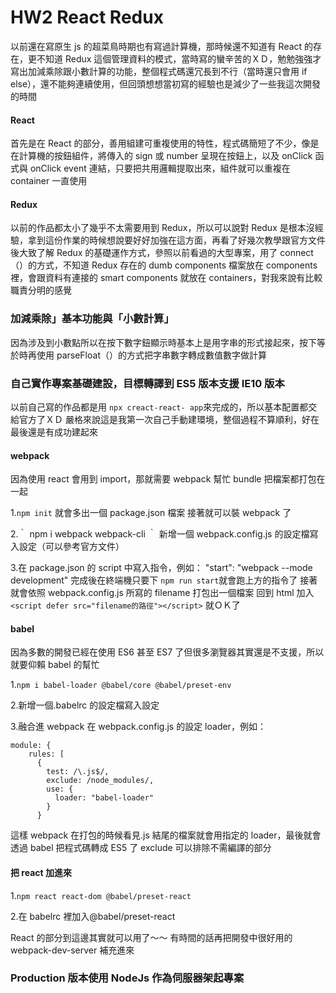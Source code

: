 # HW2 React Redux

以前還在寫原生 js 的超菜鳥時期也有寫過計算機，那時候還不知道有 React 的存在，更不知道 Redux 這個管理資料的模式，當時寫的蠻辛苦的ＸＤ，勉勉強強才寫出加減乘除跟小數計算的功能，整個程式碼還冗長到不行（當時還只會用 if else），還不能夠連續使用，但回頭想想當初寫的經驗也是減少了一些我這次開發的時間

#### React

首先是在 React 的部分，善用組建可重複使用的特性，程式碼簡短了不少，像是在計算機的按鈕組件，將傳入的 sign 或 number 呈現在按鈕上，以及 onClick 函式與 onClick event 連結，只要把共用邏輯提取出來，組件就可以重複在 container 一直使用

#### Redux

以前的作品都太小了幾乎不太需要用到 Redux，所以可以說對 Redux 是根本沒經驗，拿到這份作業的時候想說要好好加強在這方面，再看了好幾次教學跟官方文件後大致了解 Redux 的基礎運作方式，參照以前看過的大型專案，用了 connect（）的方式，不知道 Redux 存在的 dumb components 檔案放在 components 裡，會跟資料有連接的 smart components 就放在 containers，對我來說有比較職責分明的感覺

### 加減乘除」基本功能與「小數計算」

因為涉及到小數點所以在按下數字鈕顯示時基本上是用字串的形式接起來，按下等於時再使用 parseFloat（）的方式把字串數字轉成數值數字做計算

### 自己實作專案基礎建設，目標轉譯到 ES5 版本支援 IE10 版本

以前自己寫的作品都是用 `npx creact-react- app`來完成的，所以基本配置都交給官方了ＸＤ
嚴格來說這是我第一次自己手動建環境，整個過程不算順利，好在最後還是有成功建起來

#### webpack

因為使用 react 會用到 import，那就需要 webpack 幫忙 bundle 把檔案都打包在一起

1.`npm init`
就會多出一個 package.json 檔案
接著就可以裝 webpack 了

2.｀ npm i webpack webpack-cli ｀
新增一個 webpack.config.js 的設定檔寫入設定（可以參考官方文件）

3.在 package.json 的 script 中寫入指令，例如：
"start": "webpack --mode development"
完成後在終端機只要下 `npm run start`就會跑上方的指令了
接著就會依照 webpack.config.js 所寫的 filename 打包出一個檔案
回到 html 加入`<script defer src="filename的路徑"></script>` 就ＯＫ了

#### babel

因為多數的開發已經在使用 ES6 甚至 ES7 了但很多瀏覽器其實還是不支援，所以就要仰賴 babel 的幫忙

1.`npm i babel-loader @babel/core @babel/preset-env`

2.新增一個.babelrc 的設定檔寫入設定

3.融合進 webpack
在 webpack.config.js 的設定 loader，例如：

```
module: {
    rules: [
      {
        test: /\.js$/,
        exclude: /node_modules/,
        use: {
          loader: "babel-loader"
        }
      }
```

這樣 webpack 在打包的時候看見.js 結尾的檔案就會用指定的 loader，最後就會透過 babel 把程式碼轉成 ES5 了
exclude 可以排除不需編譯的部分

#### 把 react 加進來

1.`npm react react-dom @babel/preset-react`

2.在 babelrc 裡加入@babel/preset-react

React 的部分到這邊其實就可以用了～～
有時間的話再把開發中很好用的 webpack-dev-server 補充進來

### Production 版本使用 NodeJs 作為伺服器架起專案
